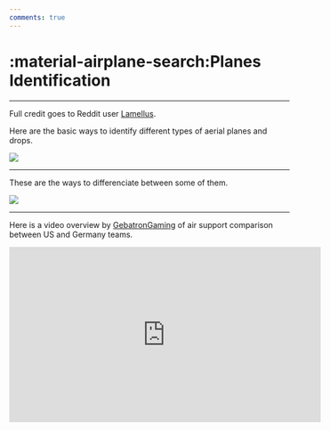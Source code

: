 ```yaml
---
comments: true
---
```

# :material-airplane-search:Planes Identification
---
Full credit goes to Reddit user [Lamellus](https://www.reddit.com/user/lamellus).

Here are the basic ways to identify different types of aerial planes and drops.

![](planesidentification/planesidentification_image1.png)

---

These are the ways to differenciate between some of them.

![](planesidentification/planesidentification_image2.png)

---

Here is a video overview by [GebatronGaming](https://www.youtube.com/@GebatronGaming) of air support comparison between US and Germany teams.

<iframe width="560" height="315" src="https://www.youtube.com/embed/Way5O4abBq8?si=r0nQ1tqPomv7OrjI" title="YouTube video player" frameborder="0" allow="accelerometer; autoplay; clipboard-write; encrypted-media; gyroscope; picture-in-picture; web-share" referrerpolicy="strict-origin-when-cross-origin" allowfullscreen></iframe>